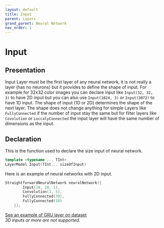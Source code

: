 ```yaml
---
layout: default
title: Input
parent: Layers
grand_parent: Neural Network
nav_order: 1
---
```


# Input

## Presentation
Input Layer must be the first layer of any neural network, it is not really a layer (has no neurons) but it provides to define the shape of input. For example for 32x32 color images you can declare input like `Input(32, 32, 3)` to have 2D input but you can also use `Input(1024, 3)` or `Input(3072)` to have 1D input. The shape of input (1D or 2D) determines the shape of the next layer. The shape does not change anything for simple Layers like `FullyConnected` if the number of input stay the same but for filter layers like` Covolution` or `LoccalyConnected` the input layer will have the same number of dimensions as the input.

## Declaration 
This is the function used to declare the size input of neural network.
```cpp
template <typename ... TInt>
LayerModel Input(TInt... sizeOfInput)
```
Here is an example of neural networks with 2D input.
```cpp
StraightforwardNeuralNetwork neuralNetwork({
        Input(28, 28, 1),
        Convolution(1, 5),
        FullyConnected(70),
        FullyConnected(10)
    });
```
[See an example of GRU layer on dataset]({{site.baseurl}}/examples/MNIST.html)
<br>
_3D inputs or more are not supported._